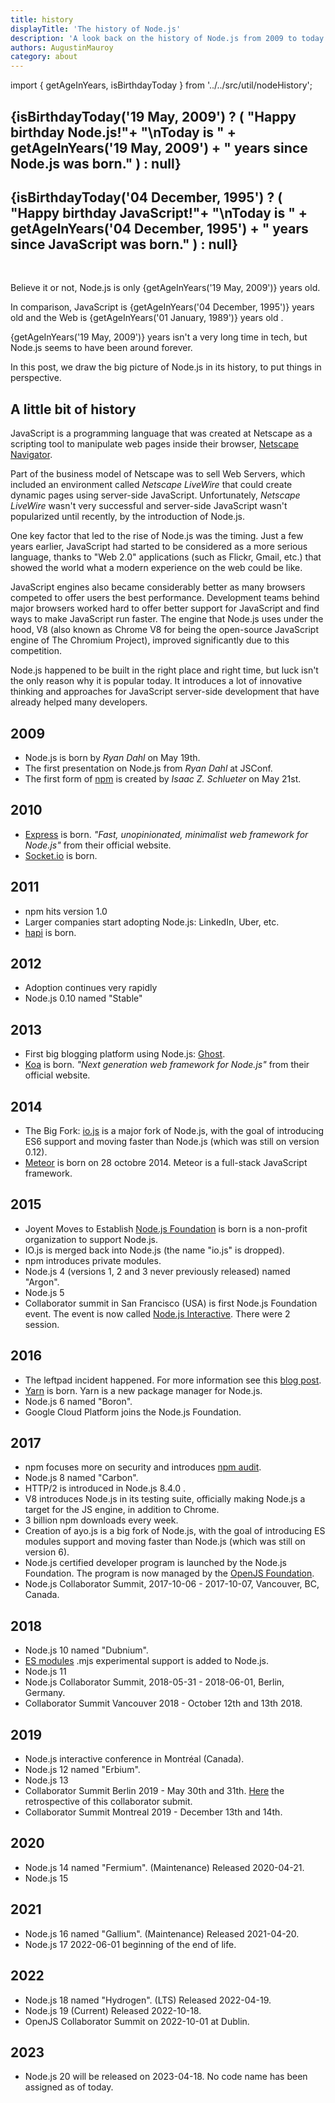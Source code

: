 ```yaml
---
title: history
displayTitle: 'The history of Node.js'
description: 'A look back on the history of Node.js from 2009 to today'
authors: AugustinMauroy
category: about
---
```


import { getAgeInYears, isBirthdayToday } from '../../src/util/nodeHistory';

<h2>
  {isBirthdayToday('19 May, 2009') ? (
    "Happy birthday Node.js!"+
    "\nToday is " + getAgeInYears('19 May, 2009') + " years since Node.js was born."
  ) : null}
</h2>
<h2>
  {isBirthdayToday('04 December, 1995') ? (
    "Happy birthday JavaScript!"+
    "\nToday is " + getAgeInYears('04 December, 1995') + " years since JavaScript was born."
  ) : null}
</h2>

<br/>

<p>
  Believe it or not, Node.js is only {getAgeInYears('19 May, 2009')} years old.
</p>

<p>
  In comparison, JavaScript is {getAgeInYears('04 December, 1995')} years old
  and the Web is {getAgeInYears('01 January, 1989')} years old .
</p>

<p>
  {getAgeInYears('19 May, 2009')} years isn't a very long time in tech, but
  Node.js seems to have been around forever.
</p>

In this post, we draw the big picture of Node.js in its history, to put things in perspective.

## A little bit of history

JavaScript is a programming language that was created at Netscape as a scripting tool to manipulate web pages inside their browser, [Netscape Navigator](https://en.wikipedia.org/wiki/Netscape_Navigator).

Part of the business model of Netscape was to sell Web Servers, which included an environment called _Netscape LiveWire_ that could create dynamic pages using server-side JavaScript. Unfortunately, _Netscape LiveWire_ wasn't very successful and server-side JavaScript wasn't popularized until recently, by the introduction of Node.js.

One key factor that led to the rise of Node.js was the timing. Just a few years earlier, JavaScript had started to be considered as a more serious language, thanks to "Web 2.0" applications (such as Flickr, Gmail, etc.) that showed the world what a modern experience on the web could be like.

JavaScript engines also became considerably better as many browsers competed to offer users the best performance. Development teams behind major browsers worked hard to offer better support for JavaScript and find ways to make JavaScript run faster. The engine that Node.js uses under the hood, V8 (also known as Chrome V8 for being the open-source JavaScript engine of The Chromium Project), improved significantly due to this competition.

Node.js happened to be built in the right place and right time, but luck isn't the only reason why it is popular today. It introduces a lot of innovative thinking and approaches for JavaScript server-side development that have already helped many developers.

## 2009

- Node.js is born by _Ryan Dahl_ on May 19th.
- The first presentation on Node.js from _Ryan Dahl_ at JSConf.
- The first form of [npm](https://www.npmjs.com/) is created by _Isaac Z. Schlueter_ on May 21st.

## 2010

- [Express](https://expressjs.com/) is born. _"Fast, unopinionated, minimalist web framework for Node.js"_ from their official website.
- [Socket.io](https://socket.io) is born.

## 2011

- npm hits version 1.0
- Larger companies start adopting Node.js: LinkedIn, Uber, etc.
- [hapi](https://hapi.dev) is born.

## 2012

- Adoption continues very rapidly
- Node.js 0.10 named "Stable"

## 2013

- First big blogging platform using Node.js: [Ghost](https://ghost.org/).
- [Koa](https://koajs.com/) is born. _"Next generation web framework for Node.js"_ from their official website.

## 2014

- The Big Fork: [io.js](https://iojs.org/) is a major fork of Node.js, with the goal of introducing ES6 support and moving faster than Node.js (which was still on version 0.12).
- [Meteor](https://www.meteor.com/) is born on 28 octobre 2014. Meteor is a full-stack JavaScript framework.

## 2015

- Joyent Moves to Establish [Node.js Foundation](https://foundation.nodejs.org/) is born is a non-profit organization to support Node.js.
- IO.js is merged back into Node.js (the name "io.js" is dropped).
- npm introduces private modules.
- Node.js 4 (versions 1, 2 and 3 never previously released) named "Argon".
- Node.js 5
- Collaborator summit in San Francisco (USA) is first Node.js Foundation event. The event is now called [Node.js Interactive](https://events.linuxfoundation.org/events/node-interactive-2019/). There were 2 session.

## 2016

- The leftpad incident happened. For more information see this [blog post](https://blog.npmjs.org/post/141577284765/kik-left-pad-and-npm).
- [Yarn](https://yarnpkg.com/en/) is born. Yarn is a new package manager for Node.js.
- Node.js 6 named "Boron".
- Google Cloud Platform joins the Node.js Foundation.

## 2017

- npm focuses more on security and introduces [npm audit](https://docs.npmjs.com/auditing-package-dependencies-for-security-vulnerabilities).
- Node.js 8 named "Carbon".
- HTTP/2 is introduced in Node.js 8.4.0 .
- V8 introduces Node.js in its testing suite, officially making Node.js a target for the JS engine, in addition to Chrome.
- 3 billion npm downloads every week.
- Creation of ayo.js is a big fork of Node.js, with the goal of introducing ES modules support and moving faster than Node.js (which was still on version 6).
- Node.js certified developer program is launched by the Node.js Foundation. The program is now managed by the [OpenJS Foundation](https://openjsf.org/).
- Node.js Collaborator Summit, 2017-10-06 - 2017-10-07, Vancouver, BC, Canada.

## 2018

- Node.js 10 named "Dubnium".
- [ES modules](https://nodejs.org/api/esm.html) .mjs experimental support is added to Node.js.
- Node.js 11
- Node.js Collaborator Summit, 2018-05-31 - 2018-06-01, Berlin, Germany.
- Collaborator Summit Vancouver 2018 - October 12th and 13th 2018.

## 2019

- Node.js interactive conference in Montréal (Canada).
- Node.js 12 named "Erbium".
- Node.js 13
- Collaborator Summit Berlin 2019 - May 30th and 31th. [Here](https://github.com/openjs-foundation/summit/blob/main/2019-05-Berlin/retro.md) the retrospective of this collaborator submit.
- Collaborator Summit Montreal 2019 - December 13th and 14th.

## 2020

- Node.js 14 named "Fermium". (Maintenance) Released 2020-04-21.
- Node.js 15

## 2021

- Node.js 16 named "Gallium". (Maintenance) Released 2021-04-20.
- Node.js 17 2022-06-01 beginning of the end of life.

## 2022

- Node.js 18 named "Hydrogen". (LTS) Released 2022-04-19.
- Node.js 19 (Current) Released 2022-10-18.
- OpenJS Collaborator Summit on 2022-10-01 at Dublin.

## 2023

- Node.js 20 will be released on 2023-04-18. No code name has been assigned as of today.
